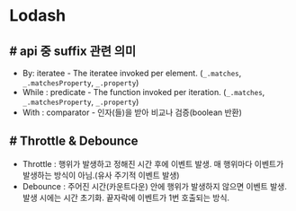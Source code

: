 # Lodash

## # api 중 suffix 관련 의미

 - By: iteratee - The iteratee invoked per element. (`_.matches`, `_.matchesProperty`, `_.property`)
 - While : predicate - The function invoked per iteration. (`_.matches`, `_.matchesProperty`, `_.property`)
 - With : comparator - 인자(들)을 받아 비교나 검증(boolean 반환)

## # Throttle & Debounce

 - Throttle : 행위가 발생하고 정해진 시간 후에 이벤트 발생. 매 행위마다 이벤트가 발생하는 방식이 아님.(유사 주기적 이벤트 발생)
 - Debounce : 주어진 시간(카운트다운) 안에 행위가 발생하지 않으면 이벤트 발생. 발생 시에는 시간 초기화. 끝자락에 이벤트가 1번 호출되는 방식.

